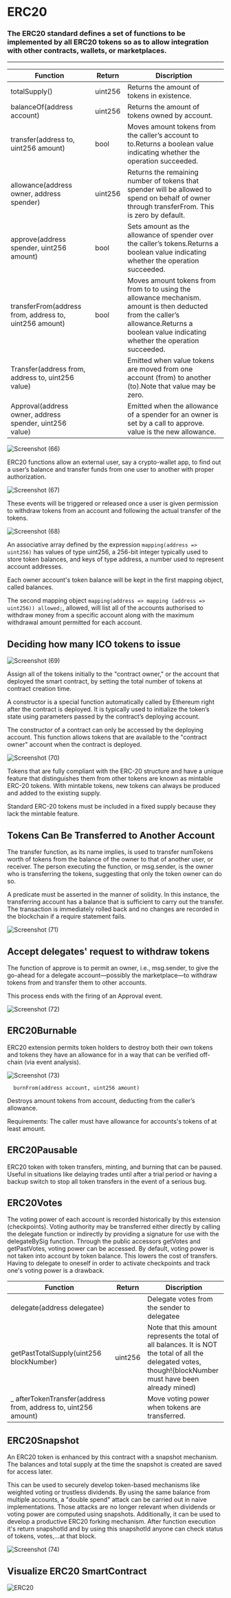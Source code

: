 # ERC20

### The ERC20 standard defines a set of functions to be implemented by all ERC20 tokens so as to allow integration with other contracts, wallets, or marketplaces.

-------------




| **Function**  | **Return** | **Discription**|
| --------------- | --------------- |------------|
| totalSupply()  | uint256 | Returns the amount of tokens in existence.|
| balanceOf(address account) | uint256 | Returns the amount of tokens owned by account.|
| transfer(address to, uint256 amount) | bool|Moves amount tokens from the caller’s account to to.Returns a boolean value indicating whether the operation succeeded.|
| allowance(address owner, address spender) | uint256 | Returns the remaining number of tokens that spender will be allowed to spend on behalf of owner through transferFrom. This is zero by default.|
| approve(address spender, uint256 amount) | bool | Sets amount as the allowance of spender over the caller’s tokens.Returns a boolean value indicating whether the operation succeeded.|
|  transferFrom(address from, address to, uint256 amount) | bool |Moves amount tokens from from to to using the allowance mechanism. amount is then deducted from the caller’s allowance.Returns a boolean value indicating whether the operation succeeded.|
| Transfer(address from, address to, uint256 value)  | | Emitted when value tokens are moved from one account (from) to another (to).Note that value may be zero.|
|Approval(address owner, address spender, uint256 value) |  | Emitted when the allowance of a spender for an owner is set by a call to approve. value is the new allowance.|


![Screenshot (66)](https://user-images.githubusercontent.com/82324643/206461914-ec6b81ab-92a8-4c17-8901-6cc74d254eb0.png)


ERC20 functions allow an external user, say a crypto-wallet app, to find out a user’s balance and transfer funds from one user to another with proper authorization.


![Screenshot (67)](https://user-images.githubusercontent.com/82324643/206461931-e98e8702-9afc-477b-8e52-e4a69169c6aa.png)

These events will be triggered or released once a user is given permission to withdraw tokens from an account and following the actual transfer of the tokens.



![Screenshot (68)](https://user-images.githubusercontent.com/82324643/206461939-86caef02-8075-4131-8610-ef0ab87c7ef4.png)

An associative array defined by the expression `mapping(address => uint256)` has values of type uint256, a 256-bit integer typically used to store token balances, and keys of type address, a number used to represent account addresses.

Each owner account's token balance will be kept in the first mapping object, called balances.

The second mapping object `mapping(address => mapping (address => uint256)) allowed;`, allowed, will list all of the accounts authorised to withdraw money from a specific account along with the maximum withdrawal amount permitted for each account.

## Deciding how many ICO tokens to issue


![Screenshot (69)](https://user-images.githubusercontent.com/82324643/206470071-19ec1176-5e2b-4866-a98b-3bb541ef22b2.png)

Assign all of the tokens initially to the "contract owner," or the account that deployed the smart contract, by setting the total number of tokens at contract creation time.

A constructor is a special function automatically called by Ethereum right after the contract is deployed. It is typically used to initialize the token’s state using parameters passed by the contract’s deploying account.

The constructor of a contract can only be accessed by the deploying account. This function allows tokens that are available to the "contract owner" account when the contract is deployed.

![Screenshot (70)](https://user-images.githubusercontent.com/82324643/206473286-b5a9adb2-199d-4775-a8e7-7a4d1b2b3822.png)

Tokens that are fully compliant with the ERC-20 structure and have a unique feature that distinguishes them from other tokens are known as mintable ERC-20 tokens. With mintable tokens, new tokens can always be produced and added to the existing supply.



Standard ERC-20 tokens must be included in a fixed supply because they lack the mintable feature.

## Tokens Can Be Transferred to Another Account

The transfer function, as its name implies, is used to transfer numTokens worth of tokens from the balance of the owner to that of another user, or receiver. The person executing the function, or msg.sender, is the owner who is transferring the tokens, suggesting that only the token owner can do so.

A predicate must be asserted in the manner of solidity. In this instance, the transferring account has a balance that is sufficient to carry out the transfer. The transaction is immediately rolled back and no changes are recorded in the blockchain if a require statement fails.


![Screenshot (71)](https://user-images.githubusercontent.com/82324643/206473330-1603e84c-903b-4b2c-a729-d466a40053ef.png)

## Accept delegates' request to withdraw tokens



The function of approve is to permit an owner, i.e., msg.sender, to give the go-ahead for a delegate account—possibly the marketplace—to withdraw tokens from and transfer them to other accounts.

This process ends with the firing of an Approval event.

![Screenshot (72)](https://user-images.githubusercontent.com/82324643/206474549-1bab0b09-ccb5-44cf-be09-b969bbf71256.png)


## ERC20Burnable

ERC20 extension permits token holders to destroy both their own tokens and tokens they have an allowance for in a way that can be verified off-chain (via event analysis).


![Screenshot (73)](https://user-images.githubusercontent.com/82324643/206475501-6bdea69a-9175-4a85-9995-0e2e2024995d.png)

      burnFrom(address account, uint256 amount)

Destroys amount tokens from account, deducting from the caller’s allowance.

Requirements: The caller must have allowance for accounts's tokens of at least amount.

## ERC20Pausable

ERC20 token with token transfers, minting, and burning that can be paused.
Useful in situations like delaying trades until after a trial period or having a backup switch to stop all token transfers in the event of a serious bug.

## ERC20Votes

The voting power of each account is recorded historically by this extension (checkpoints). Voting authority may be transferred either directly by calling the delegate function or indirectly by providing a signature for use with the delegateBySig function. Through the public accessors getVotes and getPastVotes, voting power can be accessed.
By default, voting power is not taken into account by token balance. This lowers the cost of transfers. Having to delegate to oneself in order to activate checkpoints and track one's voting power is a drawback.

| **Function**  | **Return** | **Discription**|
| --------------- | --------------- |------------|
| delegate(address delegatee)  |  | Delegate votes from the sender to delegatee|
| getPastTotalSupply(uint256 blockNumber)| uint256 | Note that this amount represents the total of all balances. It is NOT the total of all the delegated votes, though!(blockNumber must have been already mined)|
| _ afterTokenTransfer(address from, address to, uint256 amount) |  | Move voting power when tokens are transferred.|



## ERC20Snapshot

An ERC20 token is enhanced by this contract with a snapshot mechanism. The balances and total supply at the time the snapshot is created are saved for access later.

This can be used to securely develop token-based mechanisms like weighted voting or trustless dividends. By using the same balance from multiple accounts, a "double spend" attack can be carried out in naive implementations. Those attacks are no longer relevant when dividends or voting power are computed using snapshots. Additionally, it can be used to develop a productive ERC20 forking mechanism. After function execution it's return snapshotId and by using this snapshotId anyone can check status of tokens, votes,...at that block.




![Screenshot (74)](https://user-images.githubusercontent.com/82324643/206479920-c0985745-47de-4081-8e3c-5ecc54764b95.png)


## Visualize ERC20 SmartContract










![ERC20](https://user-images.githubusercontent.com/82324643/206477609-d1b7ae88-f99b-4f4e-9ed4-532a027b2897.png)




